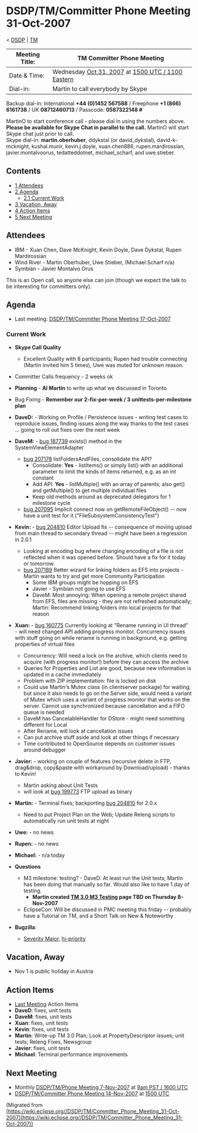 

DSDP/TM/Committer Phone Meeting 31-Oct-2007
===========================================

< [DSDP](/DSDP "DSDP")‎ | [TM](/DSDP/TM "DSDP/TM")

| Meeting Title: | **TM Committer Phone Meeting** |
| --- | --- |
| Date & Time: | Wednesday [Oct 31, 2007](/index.php?title=Oct_31,_2007&action=edit&redlink=1 "Oct 31, 2007 (page does not exist)") at [1500 UTC / 1100 Eastern](http://www.timeanddate.com/worldclock/meetingdetails.html?year=2007&month=10&day=31&hour=15&min=00&sec=0&p1=224&p2=159&p3=250&p4=136&p5=223&iv=1800) |
| Dial-in: | Martin to call everybody by Skype |

Backup dial-in: International **+44 (0)1452 567588** / Freephone **+1 (866) 6161738** / UK **08712460713** / Passcode: **0587322148 #**

MartinO to start conference call - please dial in using the numbers above.  
**Please be available for Skype Chat in parallel to the call.** MartinO will start Skype chat just prior to call.  
Skype dial-in: **martin.oberhuber**, ddykstal (or david\_dykstal), david-k-mcknight, kushal.munir, kevin.j.doyle, xuan.chen886, rupen.mardirossian, javier.montalvoorus, tedatteddotnet, michael\_scharf, and uwe.stieber.  

Contents
--------

*   [1 Attendees](#Attendees)
*   [2 Agenda](#Agenda)
    *   [2.1 Current Work](#Current-Work)
*   [3 Vacation, Away](#Vacation.2C-Away)
*   [4 Action Items](#Action-Items)
*   [5 Next Meeting](#Next-Meeting)

Attendees
---------

*   IBM - Xuan Chen, Dave McKnight, Kevin Doyle, Dave Dykstal, Rupen Mardirossian
*   Wind River - Martin Oberhuber, Uwe Stieber, (Michael Scharf n/a)
*   Symbian - Javier Montalvo Orus

This is an Open call, so anyone else can join (though we expect the talk to be interesting for committers only).

Agenda
------

*   Last meeting: [DSDP/TM/Committer Phone Meeting 17-Oct-2007](/DSDP/TM/Committer_Phone_Meeting_17-Oct-2007 "DSDP/TM/Committer Phone Meeting 17-Oct-2007")

### Current Work

*   **Skype Call Quality**
    *   Excellent Quality with 8 participants; Rupen had trouble connecting (Martin invited him 5 times), Uwe was muted for unknown reason.
*   Committer Calls frequency - 2 weeks ok
*   **Planning** \- **AI Martin** to write up what we discussed in Toronto
*   Bug Fixing - **Remember our 2-fix-per-week / 3 unittests-per-milestone plan**
*   **DaveD:** \- Working on Profile / Persistence issues - writing test cases to reproduce issues, finding issues along the way thanks to the test cases ... going to roll out fixes over the next week
*   **DaveM:** \- [bug 187739](https://bugs.eclipse.org/bugs/show_bug.cgi?id=187739) exists() method in the SystemViewElementAdapter
    *   [bug 207178](https://bugs.eclipse.org/bugs/show_bug.cgi?id=207178) listFoldersAndFiles, consolidate the API?
        *   Consolidate: **Yes** \- listItems() or simply list() with an additional parameter to limit the kinds of items returned, e.g. as an int constant
        *   Add API: **Yes** \- listMultiple() with an array of parents; also get() and getMultiple() to get multiple individual files
        *   Keep old methods around as deprecated delegators for 1 milestone cycle
    *   [bug 207095](https://bugs.eclipse.org/bugs/show_bug.cgi?id=207095) Implicit connect now on getRemoteFileObject() -- now have a unit test for it ("FileSubsystemConsistencyTest")
*   **Kevin:** \- [bug 204810](https://bugs.eclipse.org/bugs/show_bug.cgi?id=204810) Editor Upload fix -- consequence of moving upload from main thread to secondary thread -- might have been a regression in 2.0.1
    *   Looking at encoding bug where changing encoding of a file is not reflected when it was opened before. Should have a fix for it today or tomorrow.
    *   [bug 207189](https://bugs.eclipse.org/bugs/show_bug.cgi?id=207189) Better wizard for linking folders as EFS into projects - Martin wants to try and get more Community Participation
        *   Some IBM groups might be hopping on EFS
        *   Javier - Symbian not going to use EFS
        *   DaveM: Most annoying: When opening a remote project shared from EFS, files are missing - they are not refreshed automatically; Martin: Recommend linking folders into local projects for that reason
*   **Xuan:** \- [bug 160775](https://bugs.eclipse.org/bugs/show_bug.cgi?id=160775) Currently looking at "Rename running in UI thread" - will need changed API adding progress monitor. Concurrency issues with stuff going on while rename is running in background, e.g. getting properties of virtual files
    *   Concurrency: Will need a lock on the archive, which clients need to acquire (with progress monitor!) before they can access the archive
    *   Queries for Properties and List are good, because new information is updated in a cache immediately
    *   Problem with ZIP implementation: file is locked on disk
    *   Could use Martin's Mutex class (in clientserver package) for waiting; but since it also needs to go on the Server side, would need a variant of Mutex which uses a variant of progress monitor that works on the server. Cannot use synchronized because cancellation and a FIFO queue is needed
    *   DaveM has CancelableHandler for DStore - might need something different for Local
    *   After Rename, will look at cancellation issues
    *   Can put archive stuff aside and look at other things if necessary
    *   Time contributed to OpenSource depends on customer issues around debugger
*   **Javier:** \- working on couple of features (recursive delete in FTP, drag&drop, copy&paste with workaround by Download/upload) - thanks to Kevin!
    *   Martin asking about Unit Tests
    *   will look at [bug 199773](https://bugs.eclipse.org/bugs/show_bug.cgi?id=199773) FTP upload as binary
*   **Martin:** \- Terminal fixes; backporting [bug 204810](https://bugs.eclipse.org/bugs/show_bug.cgi?id=204810) for 2.0.x
    *   Need to put Project Plan on the Web; Update Releng scripts to automatically run unit tests at night
*   **Uwe:** \- no news
*   **Rupen:** \- no news
*   **Michael:** \- n/a today
*   **Questions**
    *   M3 milestone: testing? - DaveD: At least run the Unit tests; Martin has been doing that manually so far. Would also like to have 1 day of testing.
        *   **Martin created [TM 3.0 M3 Testing](/TM_3.0_M3_Testing "TM 3.0 M3 Testing") page TBD on Thursday 8-Nov-2007**
    *   EclipseCon: Will be discussed in PMC meeting this friday -- probably have a Tutorial on TM, and a Short Talk on New & Noteworthy

*   **Bugzilla**:
    *   [Severity Major](https://bugs.eclipse.org/bugs/buglist.cgi?query_format=advanced&classification=DSDP&product=Target+Management&bug_status=UNCONFIRMED&bug_status=NEW&bug_status=ASSIGNED&bug_status=REOPENED&bug_severity=blocker&bug_severity=critical&bug_severity=major&cmdtype=doit), [hi-priority](https://bugs.eclipse.org/bugs/buglist.cgi?query_format=advanced&classification=DSDP&product=Target+Management&bug_status=UNCONFIRMED&bug_status=NEW&bug_status=ASSIGNED&bug_status=REOPENED&cmdtype=doit&field0-0-0=priority&type0-0-0=regexp&value0-0-0=P%5B12%5D&field0-0-1=bug_severity&type0-0-1=regexp&value0-0-1=blocker%7Ccritical%7Cmajor)

Vacation, Away
--------------

*   Nov 1 is public holiday in Austria

Action Items
------------

*   [Last Meeting](/DSDP/TM/Committer_Phone_Meeting_17-Oct-2007#Action_Items "DSDP/TM/Committer Phone Meeting 17-Oct-2007") Action Items
*   **DaveD**: fixes, unit tests
*   **DaveM**: fixes, unit tests
*   **Xuan**: fixes, unit tests
*   **Kevin**: fixes, unit tests
*   **Martin**: Write-up TM 3.0 Plan; Look at PropertyDescriptor issues; unit tests; Releng Fixes, Newsgroup
*   **Javier**: fixes, unit tests
*   **Michael**: Terminal performance improvements

Next Meeting
------------

*   Monthly [DSDP/TM/Phone Meeting 7-Nov-2007](/DSDP/TM/Phone_Meeting_7-Nov-2007 "DSDP/TM/Phone Meeting 7-Nov-2007") at [9am PST / 1600 UTC](http://www.timeanddate.com/worldclock/fixedtime.html?month=11&day=7&year=2007&hour=16&min=00&sec=0&p1=0)
*   [DSDP/TM/Committer Phone Meeting 14-Nov-2007](/DSDP/TM/Committer_Phone_Meeting_14-Nov-2007 "DSDP/TM/Committer Phone Meeting 14-Nov-2007") at [1500 UTC](http://www.timeanddate.com/worldclock/meetingdetails.html?year=2007&month=11&day=14&hour=15&min=00&sec=0&p1=224&p2=159&p3=250&p4=136&p5=223&iv=1800)


(Migrated from [https://wiki.eclipse.org//DSDP/TM/Committer_Phone_Meeting_31-Oct-2007](https://wiki.eclipse.org//DSDP/TM/Committer_Phone_Meeting_31-Oct-2007))